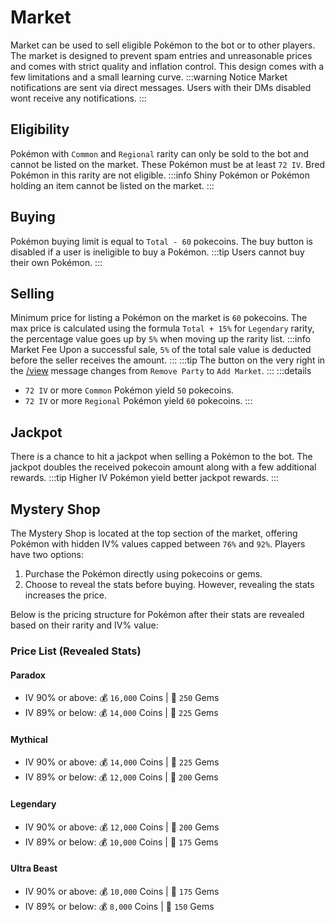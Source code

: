 # Market

Market can be used to sell eligible Pokémon to the bot or to other players. The market is designed to prevent spam entries and unreasonable prices and comes with strict quality and inflation control. This design comes with a few limitations and a small learning curve.
:::warning Notice
Market notifications are sent via direct messages. Users with their DMs disabled wont receive any notifications.
:::

## Eligibility

Pokémon with `Common` and `Regional` rarity can only be sold to the bot and cannot be listed on the market. These Pokémon must be at least `72 IV`. Bred Pokémon in this rarity are not eligible.
:::info
Shiny Pokémon or Pokémon holding an item cannot be listed on the market.
:::

## Buying

Pokémon buying limit is equal to `Total - 60` pokecoins. The buy button is disabled if a user is ineligible to buy a Pokémon.
:::tip
Users cannot buy their own Pokémon.
:::

## Selling

Minimum price for listing a Pokémon on the market is `60` pokecoins. The max price is calculated using the formula `Total + 15%` for `Legendary` rarity, the percentage value goes up by `5%` when moving up the rarity list.
:::info Market Fee
Upon a successful sale, `5%` of the total sale value is deducted before the seller receives the amount.
:::
:::tip
The button on the very right in the [/view](./view.html) message changes from `Remove Party` to `Add Market`.
:::
:::details
- `72 IV` or more `Common` Pokémon yield `50` pokecoins.
- `72 IV` or more `Regional` Pokémon yield `60` pokecoins.
:::

## Jackpot

There is a chance to hit a jackpot when selling a Pokémon to the bot. The jackpot doubles the received pokecoin amount along with a few additional rewards.
:::tip
Higher IV Pokémon yield better jackpot rewards.
:::

## Mystery Shop

The Mystery Shop is located at the top section of the market, offering Pokémon with hidden IV% values capped between `76%` and `92%`. Players have two options:

1. Purchase the Pokémon directly using pokecoins or gems.
2. Choose to reveal the stats before buying. However, revealing the stats increases the price.

Below is the pricing structure for Pokémon after their stats are revealed based on their rarity and IV% value:

### Price List (Revealed Stats)

#### Paradox
- IV 90% or above: 💰 `16,000` Coins | 💎 `250` Gems  
- IV 89% or below: 💰 `14,000` Coins | 💎 `225` Gems  

#### Mythical
- IV 90% or above: 💰 `14,000` Coins | 💎 `225` Gems  
- IV 89% or below: 💰 `12,000` Coins | 💎 `200` Gems  

#### Legendary
- IV 90% or above: 💰 `12,000` Coins | 💎 `200` Gems  
- IV 89% or below: 💰 `10,000` Coins | 💎 `175` Gems  

#### Ultra Beast
- IV 90% or above: 💰 `10,000` Coins | 💎 `175` Gems  
- IV 89% or below: 💰 `8,000` Coins | 💎 `150` Gems  